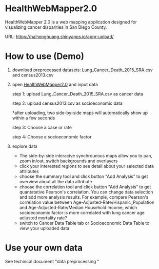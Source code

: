 # HealthWebMapper2.0

HealthWebMapper 2.0 is a web mapping application designed for visualizing cancer disparities in San Diego County.

URL: https://haihonghuang.shinyapps.io/appr-upload/

# How to use (Demo)
1. download preprocessed datasets: Lung_Cancer_Death_2015_SRA.csv and census2013.csv

2. open [HealthWebMapper2.0](https://haihonghuang.shinyapps.io/appr-upload/) and input data

    step 1: upload Lung_Cancer_Death_2015_SRA.csv as cancer data
    
    step 2: upload census2013.csv as socioeconomic data
    
    *after uploading, two side-by-side maps will automatically show up within a few seconds
    
    step 3: Choose a case or rate
    
    step 4: Choose a socioeconomic factor

3. explore data

   * The side-by-side interacive synchrounous maps allow you to pan, zoom in/out, switch backgrounds and overlayers 
   * click your interested regions to see detail about your selected data attributes 
   * choose the summary tool and click button "Add Analysis" to get overview about all the data attribute 
   * choose the correlation tool and click button "Add Analysis" to get quantatative Pearson's correlation. You can change data selection and add more analysis results. For example, compare Pearson's correlation value between Age-Adjusted-Rate/Hispanic_Population and Age-Adjusted-Rate/Median Household Income, which socioeconomic factor is more correlated with lung cancer age adjusted mortality rate?
   * switch to Cancer Data Table tab or Socioeconomic Data Table to view your uploaded data

# Use your own data

See techincal document "data preprocessing "
